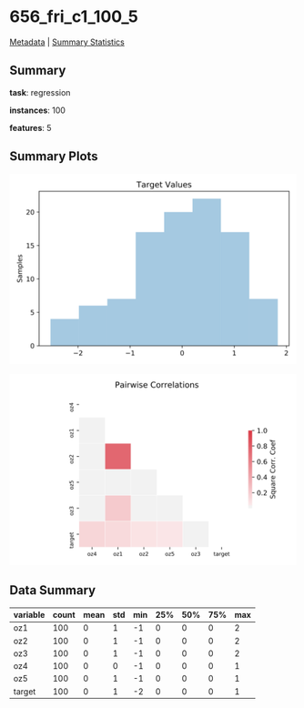 # 656_fri_c1_100_5

[Metadata](metadata.yaml) | [Summary Statistics](summary_stats.csv)

## Summary

**task**: regression

**instances**: 100

**features**: 5

## Summary Plots

![Labels](label.svg)

![Corr](corr.svg)

## Data Summary

|	variable	|	count	|	mean	|	std	|	min	|	25%	|	50%	|	75%	|	max|
| --- | --- | --- | --- | --- | --- | --- | --- | --- |
|	oz1	|	100	|	0	|	1	|	-1	|	0	|	0	|	0	|	2
|	oz2	|	100	|	0	|	1	|	-1	|	0	|	0	|	0	|	2
|	oz3	|	100	|	0	|	1	|	-1	|	0	|	0	|	0	|	2
|	oz4	|	100	|	0	|	0	|	-1	|	0	|	0	|	0	|	1
|	oz5	|	100	|	0	|	1	|	-1	|	0	|	0	|	0	|	1
|	target	|	100	|	0	|	1	|	-2	|	0	|	0	|	0	|	1
